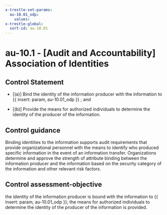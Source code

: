 ```yaml
---
x-trestle-set-params:
  au-10.01_odp:
    values:
x-trestle-global:
  sort-id: au-10.01
---
```


# au-10.1 - \[Audit and Accountability\] Association of Identities

## Control Statement

- \[(a)\] Bind the identity of the information producer with the information to {{ insert: param, au-10.01_odp }} ; and

- \[(b)\] Provide the means for authorized individuals to determine the identity of the producer of the information.

## Control guidance

Binding identities to the information supports audit requirements that provide organizational personnel with the means to identify who produced specific information in the event of an information transfer. Organizations determine and approve the strength of attribute binding between the information producer and the information based on the security category of the information and other relevant risk factors.

## Control assessment-objective

the identity of the information producer is bound with the information to {{ insert: param, au-10.01_odp }};
the means for authorized individuals to determine the identity of the producer of the information is provided.
